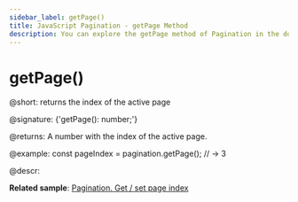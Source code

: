 ```yaml
---
sidebar_label: getPage()
title: JavaScript Pagination - getPage Method 
description: You can explore the getPage method of Pagination in the documentation of the DHTMLX JavaScript UI library. Browse developer guides and API reference, try out code examples and live demos, and download a free 30-day evaluation version of DHTMLX Suite 7.
---
```


# getPage()

@short: returns the index of the active page

@signature: {'getPage(): number;'}

@returns:
A number with the index of the active page.

@example:
const pageIndex = pagination.getPage();
// -> 3

@descr:

**Related sample**: [Pagination. Get / set page index](https://snippet.dhtmlx.com/qepjgf7h)

[comment]: # (@related: pagination/usage.md#settinggetting-the-active-page)
